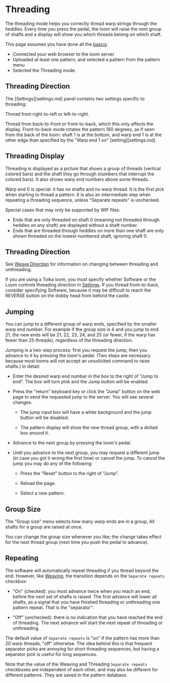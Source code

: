 # Threading

The threading mode helps you correctly thread warp strings through the heddles.
Every time you press the pedal, the loom will raise the next group of shafts
and a display will show you which threads belong on which shaft.

This page assumes you have done all the [basics](index.md):

* Connected your web browser to the loom server
* Uploaded at least one pattern, and selected a pattern from the pattern menu
* Selected the Threading mode.

## Threading Direction

The [Settings][settings.md] panel contains two settings specific to threading:

Thread from right-to-left or left-to-right.

Thread from back-to-front or front-to-back, which this only affects the display.
Front-to-back mode rotates the pattern 180 degrees, as if seen from the back of the loom:
shaft 1 is at the bottom, and warp end 1 is at the other edge than specified by the "Warp end 1 on" [setting][settings.md].

## Threading Display

Threading is displayed as a picture that shows a group of threads (vertical colored bars) and the shaft they go through (numbers that interrupt the colored bars).
It also shows warp end numbers above some threads.

Warp end 0 is special: it has no shafts and no warp thread. It is the first pick when starting to thread a pattern.
It is also an intermediate step when repeating a threading sequence, unless "Separate repeats" is unchecked.

Special cases that may only be supported by WIF files:

* Ends that are only threaded on shaft 0 (meaning not threaded through heddles on any shaft) are displayed without a shaft number.
* Ends that are threaded through heddles on more than one shaft are only shown threaded on the lowest-numbered shaft, ignoring shaft 0.

## Threading Direction

See [Weave Direction](weaving.md#weave-direction) for information on changing between threading and unthreading.

If you are using a Toika loom, you must specify whether Software or the Loom controls threading direction in [Settings](settings.md).
If you thread front-to-back, consider specifying Software, because it may be difficult to reach the REVERSE button on the dobby head from behind the castle.

## Jumping

You can jump to a different group of warp ends, specified by the smaller warp end number.
For example if the group size is 4 and you jump to end 21, the new ends will be 21, 22, 23, 24, and 25 (or fewer, if the warp has fewer than 25 threads), regardless of the threading direction.

Jumping is a two-step process: first you request the jump, then you advance to it by pressing the loom's pedal.
(Two steps are necessary because most looms will not accept an unsolicited command to raise shafts.)
In detail:

* Enter the desired warp end number in the box to the right of "Jump to end".
  The box will turn pink and the Jump button will be enabled.

* Press the "return" keyboard key or click the "Jump" button on the web page to send the requested jump to the server.
  You will see several changes:

    * The jump input box will have a white background and the jump button will be disabled.

    * The pattern display will show the new thread group, with a dotted box around it.

* Advance to the next group by pressing the loom's pedal.

* Until you advance to the next group, you may request a different jump (in case you got it wrong the first time) or cancel the jump.
  To cancel the jump you may do any of the following:

    * Press the "Reset" button to the right of "Jump".

    * Reload the page.

    * Select a new pattern.

## Group Size

The "Group size" menu selects how many warp ends are in a group, All shafts for a group are raised at once.

You can change the group size whenever you like; the change takes effect for the next thread group (next time you push the pedal to advance).

## Repeating

The software will automatically repeat threading if you thread beyond the end.
However, like [Weaving](weaving.md), the transition depends on the `Separate repeats` checkbox:

* "On" (checked): you must advance twice when you reach an end, before the next set of shafts is raised.
  The first advance will lower all shafts, as a signal that you have finished threading or unthreading one pattern repeat. That is the "separator".

* "Off" (unchecked): there is no indication that you have reached the end of threading.
  The next advance will start the next repeat of threading or unthreading.

The default value of `Separate repeats` is "on" if the pattern has more than 20 warp threads, "off" otherwise.
The idea behind this is that frequent separator picks are annoying for short threading sequences, but having a separator pick is useful for long sequences.

Note that the value of the Weaving and Threading `Separate repeats` checkboxes are independent of each other,
and may also be different for different patterns. They are saved in the pattern database.
